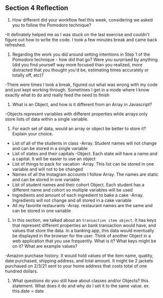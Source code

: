 ## Section 4 Reflection

1. How different did your workflow feel this week, considering we asked you to follow the Pomodoro technique?

-It definately helped me as I was stuck on the last exercise and couldn't figure out how to write the code.  I took a few minutes break and came back refreshed.   

1. Regarding the work you did around setting intentions in Step 1 of the Pomodoro technique - how did that go? Were you surprised by anything (did you find yourself way more focused than you realized, more distracted that you thought you'd be, estimating times accurately or totally off, etc)?

-There were times I took a break, figured out what was wrong with my code and just kept working through.  Sometimes I get in a mode where I know exactly what to do and really feed the need to finish

1. What is an Object, and how is it different from an Array in Javascript?

-Objects represent variables with different properties while arrays only store lists of data within a single variable.

1. For each set of data, would an array or object be better to store it? Explain your choice.

  * List of all of the students in class
  -Array.  Student names will not change and can be stored in a single variable
  * List of states and their capitals
  -Object.  Each state will have a name and a capital.  It will be easier to use an object
  * List of things to pack for vacation
  -Array.  This list can be stored in one variable and will not to be changed
  * Names of all the Instagram accounts I follow
  Array.  The names are static and can be stored in one variable
  * List of student names and their cohort
  Object.  Each student has a different name and cohort so multiple variables will be used
  * Ingredients and amount of each ingredient to bake a cake
  -Array.  Ingredients will not change and all stored in a cake variable
  * All my favorite restaurants
  -Array.  restaurant names are the same and can be stored in one variable

1. In this section, we talked about an `transaction item object`. It has keys that represent different properties an bank transaction would have, and values that store the data. In a banking app, this data would eventually be displayed in the browser for the user. Think of another Object in a web application that you use frequently. What is it? What keys might be on it? What are example values?

-Amazon purchase history. It would hold values of the item name, quatity, date purchased, shipping address, and total amount.
It might be 2 jackets purchased on 2/3/21 sent to your home address that costs total of one hundred dollars. 

1. What questions do you still have about classes and/or Objects?
this. statement.  What does it do and why do I set it to the same value.
ex. this.date = date
